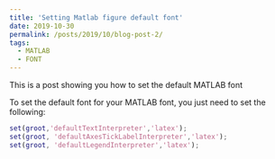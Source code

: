 ```yaml
---
title: 'Setting Matlab figure default font'
date: 2019-10-30
permalink: /posts/2019/10/blog-post-2/
tags:
  - MATLAB
  - FONT
---
```


This is a post showing you how to set the default MATLAB font

To set the default font for your MATLAB font, you just need to set the following:
 ``` matlab
 set(groot,'defaultTextInterpreter','latex');
 set(groot, 'defaultAxesTickLabelInterpreter','latex');
 set(groot, 'defaultLegendInterpreter','latex');
 ```
